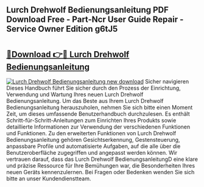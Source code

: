 ## Lurch Drehwolf Bedienungsanleitung PDF Download Free - Part-Ncr User Guide Repair - Service Owner Edition g6tJ5

# <h2><a href="http://df4mnpk.blite.top/?on=Lurch+Drehwolf+Bedienungsanleitung">🔗Download 👉🔴 Lurch Drehwolf Bedienungsanleitung</a></h2>

[![Lurch Drehwolf Bedienungsanleitung new download](https://i.imgur.com/lujVjoI.png)](http://df4mnpk.blite.top/?on=Lurch+Drehwolf+Bedienungsanleitung)
Sicher navigieren Dieses Handbuch führt Sie sicher durch den Prozess der Einrichtung, Verwendung und Wartung Ihres neuen Lurch Drehwolf Bedienungsanleitung. Um das Beste aus Ihrem Lurch Drehwolf Bedienungsanleitung herauszuholen, nehmen Sie sich bitte einen Moment Zeit, um dieses umfassende Benutzerhandbuch durchzulesen. Es enthält Schritt-für-Schritt-Anleitungen zum Einrichten Ihres Produkts sowie detaillierte Informationen zur Verwendung der verschiedenen Funktionen und Funktionen. Zu den erweiterten Funktionen von Lurch Drehwolf Bedienungsanleitung gehören Gesichtserkennung, Gestensteuerung, anpassbare Profile und automatisierte Aufgaben, auf die alle über die Benutzeroberfläche zugegriffen und angepasst werden können. Wir vertrauen darauf, dass das Lurch Drehwolf BedienungsanleitungD eine klare und präzise Ressource für Ihre Bemühungen war, die Besonderheiten Ihres neuen Geräts kennenzulernen. Bei Fragen oder Bedenken wenden Sie sich bitte an unser Kundendienstteam.
